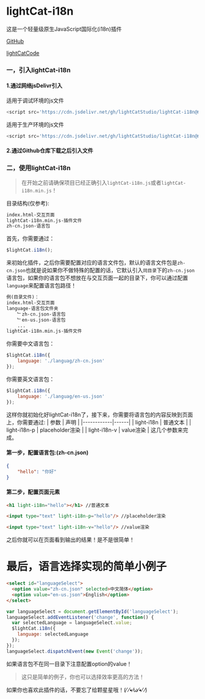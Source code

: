 # lightCat-i18n
这是一个轻量级原生JavaScript国际化(i18n)插件

[GitHub](https://github.com/lightCatStudio/lightCat-i18n)

[lightCatCode](https://lightCatCode.flarum.cloud)
### 一，引入lightCat-i18n
#### 1.通过网络jsDelivr引入
适用于调试环境的js文件
```JavaScript
<script src='https://cdn.jsdelivr.net/gh/lightCatStudio/lightCat-i18n@main/lightCat-i18n.js'></script>
```
适用于生产环境的js文件
```JavaScript
<script src='https://cdn.jsdelivr.net/gh/lightCatStudio/lightCat-i18n@main/lightCat-i18n.min.js'></script>
```
#### 2.通过Github仓库下载之后引入文件
### 二，使用lightCat-i18n
> 在开始之前请确保项目已经正确引入`lightCat-i18n.js`或者`lightCat-i18n.min.js`！

目录结构(仅参考):
```txt
index.html-交互页面
lightCat-i18n.min.js-插件文件
zh-cn.json-语言包
```
首先，你需要通过：
```JavaScript
$lightCat.i18n();
```
来初始化插件，之后你需要配置对应的语言文件包，默认的语言文件包是`zh-cn.json`也就是说如果你不做特殊的配置的话，它默认引入`同目录`下的`zh-cn.json`语言包，如果你的语言包不想放在与交互页面一起的目录下，你可以通过配置`language`来配置语言包路径！
```txt
例(目录文件)：
index.html-交互页面
language-语言包文件夹
    ﹂zh-cn.json-语言包
    ﹂en-us.json-语言包
    ...
lightCat-i18n.min.js-插件文件
```
你需要中文语言包：
```JavaScript
$lightCat.i18n({
    language: './languag/zh-cn.json'
});
```
你需要英文语言包：
```JavaScript
$lightCat.i18n({
    language: './languag/en-us.json'
});
```
这样你就初始化好lightCat-i18n了，接下来，你需要将语言包的内容反映到页面上，你需要通过:
|    参数    | 声明 |
|------------|------|
|    light-i18n    | 普通文本   |
|    light-i18n-p    | placeholder渲染   |
|    light-i18n-v    | value渲染   |
这几个参数来完成。
#### 第一步，配置语言包:(zh-cn.json)
```json
{
    "hello": "你好"
}
```
#### 第二步，配置页面元素
```Html
<h1 light-i18n="hello"></h1> //普通文本
```
```Html
<input type="text" light-i18n-p="hello"/> //placeholder渲染
```
```Html
<input type="text" light-i18n-v="hello"/> //value渲染
```
之后你就可以在页面看到输出的结果！是不是很简单！
# 最后，语言选择实现的简单小例子
```html
<select id="languageSelect">
  <option value="zh-cn.json" selected>中文简体</option>
  <option value="en-us.json">English</option>
</select>
```
```JavaScript
var languageSelect = document.getElementById('languageSelect');
languageSelect.addEventListener('change', function() {
  var selectedLanguage = languageSelect.value;
  $lightCat.i18n({
    language: selectedLanguage
  });
});
languageSelect.dispatchEvent(new Event('change'));
```
如果语言包不在同一目录下注意配置option的value！

> 这只是简单的例子，你也可以选择效率更高的方法！

如果你也喜欢此插件的话，不要忘了给颗星星哦！(⁄ ⁄•⁄ω⁄•⁄ ⁄)
